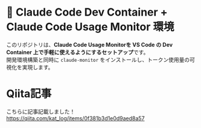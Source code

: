 # 🐳 Claude Code Dev Container + Claude Code Usage Monitor 環境

このリポジトリは、**Claude Code Usage Monitorを VS Code の Dev Container 上で手軽に使えるようにするセットアップ**です。  
開発環境構築と同時に `claude-monitor` をインストールし、トークン使用量の可視化を実現します。

# Qiita記事

こちらに記事記載しました！  
https://qiita.com/kat_log/items/0f381b3d1e0d9aed8a57
